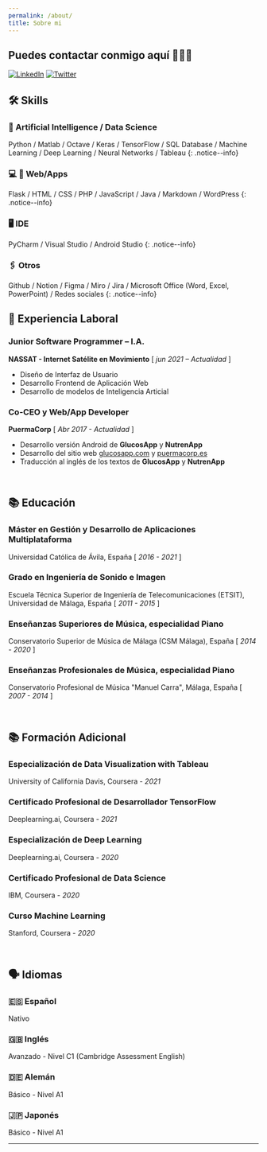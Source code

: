 ```yaml
---
permalink: /about/
title: Sobre mi
---
```

## Puedes contactar conmigo aquí 👩🏻‍💻

[![LinkedIn](https://img.shields.io/badge/-LinkedIn-1E88E5?style=for-the-badge&logo=linkedin&logoColor=FFFFFF)](linkedin.com/in/anapuermaruiz)
[![Twitter](https://img.shields.io/badge/-Twitter-1E88E5?style=for-the-badge&logo=twitter&logoColor=FFFFFF)](twitter.com/apuermaruiz)


## 🛠 Skills

### 🤖 Artificial Intelligence / Data Science

Python / Matlab / Octave / Keras / TensorFlow / SQL Database / Machine Learning / Deep Learning / Neural Networks / Tableau 
{: .notice--info}

### 💻 📱 Web/Apps

Flask / HTML / CSS / PHP / JavaScript / Java / Markdown / WordPress
{: .notice--info}

### 🖥️  IDE
PyCharm / Visual Studio / Android Studio
{: .notice--info}

### 🖇️ Otros

Github / Notion / Figma / Miro / Jira / Microsoft Office (Word, Excel, PowerPoint) / Redes sociales 
{: .notice--info}

## 💼 Experiencia Laboral

### Junior Software Programmer – I.A.
**NASSAT - Internet Satélite en Movimiento** [ *jun 2021 – Actualidad* ]
- Diseño de Interfaz de Usuario
- Desarrollo Frontend de Aplicación Web
- Desarrollo de modelos de Inteligencia Articial

### Co-CEO y Web/App Developer
**PuermaCorp** [ *Abr 2017 - Actualidad* ]

- Desarrollo versión Android de **GlucosApp** y **NutrenApp**
- Desarrollo del sitio web [glucosapp.com](http://www.glucosapp.com/) y [puermacorp.es](http://www.puermacorp.es/)
- Traducción al inglés de los textos de **GlucosApp** y **NutrenApp**

<br/>

## 📚 Educación

### Máster en Gestión y Desarrollo de Aplicaciones Multiplataforma

Universidad Católica de Ávila, España  [ *2016 - 2021* ]

### Grado en Ingeniería de Sonido e Imagen

Escuela Técnica Superior de Ingeniería de Telecomunicaciones (ETSIT), Universidad de Málaga, España  [ *2011 - 2015* ]

### Enseñanzas Superiores de Música, especialidad Piano

Conservatorio Superior de Música de Málaga (CSM Málaga), España  [ *2014 - 2020* ]

### Enseñanzas Profesionales de Música, especialidad Piano

Conservatorio Profesional de Música "Manuel Carra", Málaga, España  [ *2007 - 2014* ]

</br>

## 📚 Formación Adicional

### Especialización de Data Visualization with Tableau

University of California Davis, Coursera - *2021*

### Certificado Profesional de Desarrollador TensorFlow

Deeplearning.ai, Coursera - *2021*

### Especialización de Deep Learning

Deeplearning.ai, Coursera - *2020*

### Certificado Profesional de Data Science

IBM, Coursera - *2020*

### Curso Machine Learning

Stanford, Coursera - *2020*

<br/>

## 🗣️ Idiomas

### 🇪🇸 **Español**

Nativo

### 🇬🇧 Inglés

Avanzado - Nivel C1 (Cambridge Assessment English)

### 🇩🇪 Alemán

Básico - Nivel A1

### 🇯🇵 Japonés

Básico - Nivel A1

---

